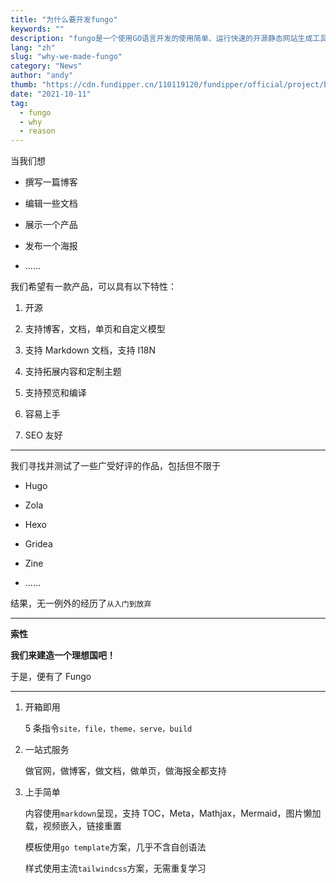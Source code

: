 ```yaml
---
title: "为什么要开发fungo"
keywords: ""
description: "fungo是一个使用GO语言开发的使用简单、运行快速的开源静态网站生成工具。"
lang: "zh"
slug: "why-we-made-fungo"
category: "News"
author: "andy"
thumb: "https://cdn.fundipper.cn/110119120/fundipper/official/project/ballet.webp"
date: "2021-10-11"
tag:
  - fungo
  - why
  - reason
---
```


当我们想

- 撰写一篇博客

- 编辑一些文档

- 展示一个产品

- 发布一个海报

- ……

我们希望有一款产品，可以具有以下特性：

1. 开源

2. 支持博客，文档，单页和自定义模型

3. 支持 Markdown 文档，支持 I18N

4. 支持拓展内容和定制主题

5. 支持预览和编译

6. 容易上手

7. SEO 友好

---

我们寻找并测试了一些广受好评的作品，包括但不限于

- Hugo

- Zola

- Hexo

- Gridea

- Zine

- ……

结果，无一例外的经历了`从入门到放弃`

---

**索性**

**我们来建造一个理想国吧！**

于是，便有了 Fungo

---

1. 开箱即用

   5 条指令`site，file，theme，serve，build`

2. 一站式服务

   做官网，做博客，做文档，做单页，做海报全都支持

3. 上手简单

   内容使用`markdown`呈现，支持 TOC，Meta，Mathjax，Mermaid，图片懒加载，视频嵌入，链接重置

   模板使用`go template`方案，几乎不含自创语法

   样式使用主流`tailwindcss`方案，无需重复学习
